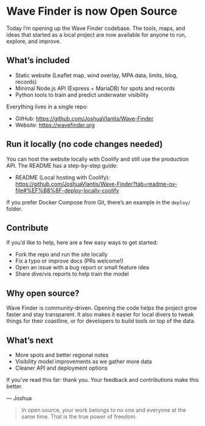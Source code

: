 # Wave Finder is now Open Source

Today I’m opening up the Wave Finder codebase. The tools, maps, and ideas that started as a local project are now available for anyone to run, explore, and improve.

## What’s included

- Static website (Leaflet map, wind overlay, MPA data, limits, blog, records)
- Minimal Node.js API (Express + MariaDB) for spots and records
- Python tools to train and predict underwater visibility

Everything lives in a single repo:

- GitHub: https://github.com/JoshuaVlantis/Wave-Finder
- Website: https://wavefinder.org

## Run it locally (no code changes needed)

You can host the website locally with Coolify and still use the production API. The README has a step-by-step guide:

- README (Local hosting with Coolify): https://github.com/JoshuaVlantis/Wave-Finder?tab=readme-ov-file#%EF%B8%8F-deploy-locally-coolify

If you prefer Docker Compose from Git, there’s an example in the `deploy/` folder.

## Contribute

If you’d like to help, here are a few easy ways to get started:

- Fork the repo and run the site locally
- Fix a typo or improve docs (PRs welcome!)
- Open an issue with a bug report or small feature idea
- Share dive/vis reports to help train the model

## Why open source?

Wave Finder is community-driven. Opening the code helps the project grow faster and stay transparent. It also makes it easier for local divers to tweak things for their coastline, or for developers to build tools on top of the data.

## What’s next

- More spots and better regional notes
- Visibility model improvements as we gather more data
- Cleaner API and deployment options

If you’ve read this far: thank you. Your feedback and contributions make this better.

— Joshua

> In open source, your work belongs to no one and everyone at the same time. That is the true power of freedom.
